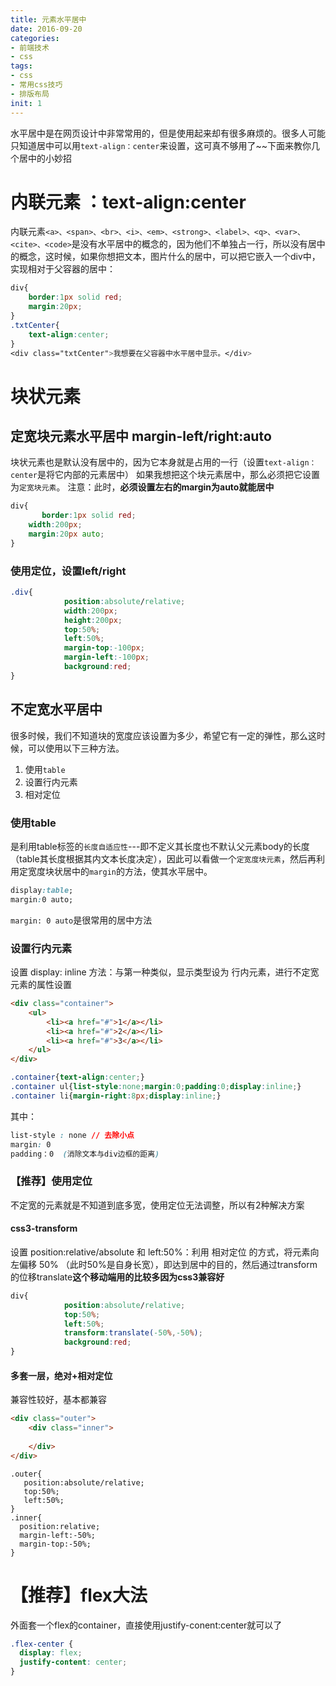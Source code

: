```yaml
---
title: 元素水平居中
date: 2016-09-20
categories: 
- 前端技术
- css
tags: 
- css
- 常用css技巧
- 排版布局
init: 1
---
```

水平居中是在网页设计中非常常用的，但是使用起来却有很多麻烦的。很多人可能只知道居中可以用`text-align：center`来设置，这可真不够用了~~下面来教你几个居中的小妙招

# 内联元素 ：text-align:center
内联元素`<a>、<span>、<br>、<i>、<em>、<strong>、<label>、<q>、<var>、<cite>、<code>`是没有水平居中的概念的，因为他们不单独占一行，所以没有居中的概念，这时候，如果你想把文本，图片什么的居中，可以把它嵌入一个div中，实现相对于父容器的居中：
```css
div{
    border:1px solid red;
    margin:20px;
}
.txtCenter{
	text-align:center;
}
<div class="txtCenter">我想要在父容器中水平居中显示。</div>
```


# 块状元素 
## 定宽块元素水平居中 margin-left/right:auto
块状元素也是默认没有居中的，因为它本身就是占用的一行（设置`text-align：center`是将它内部的元素居中）
如果我想把这个块元素居中，那么必须把它设置为`定宽块元素`。
注意：此时，**必须设置左右的margin为auto就能居中**

```css
div{
       border:1px solid red;
	width:200px;
	margin:20px auto;
}
```


### 使用定位，设置left/right
```css
.div{
            position:absolute/relative;
            width:200px;
            height:200px;
            top:50%;
            left:50%;
            margin-top:-100px;
            margin-left:-100px;
            background:red; 
}
```
## 不定宽水平居中
很多时候，我们不知道块的宽度应该设置为多少，希望它有一定的弹性，那么这时候，可以使用以下三种方法。
1. 使用`table`
2. 设置行内元素
3. 相对定位

### 使用table
是利用table标签的`长度自适应性`---即不定义其长度也不默认父元素body的长度（table其长度根据其内文本长度决定），因此可以看做一个`定宽度块元素`，然后再利用定宽度块状居中的`margin`的方法，使其水平居中。
```css
display:table; 
margin:0 auto;   
```
`margin: 0 auto`是很常用的居中方法

### 设置行内元素
设置 display: inline 方法：与第一种类似，显示类型设为 行内元素，进行不定宽元素的属性设置
```html
<div class="container">
    <ul>
    	<li><a href="#">1</a></li>
        <li><a href="#">2</a></li>
        <li><a href="#">3</a></li>
    </ul>
</div>
```
```css
.container{text-align:center;}
.container ul{list-style:none;margin:0;padding:0;display:inline;}
.container li{margin-right:8px;display:inline;}
```


其中：
```css
list-style : none // 去除小点
margin: 0 
padding：0  (消除文本与div边框的距离)
```



### 【推荐】使用定位 
不定宽的元素就是不知道到底多宽，使用定位无法调整，所以有2种解决方案
#### css3-transform
设置 position:relative/absolute 和 left:50%：利用 相对定位 的方式，将元素向左偏移 50% （此时50%是自身长宽），即达到居中的目的，然后通过transform的位移translate**这个移动端用的比较多因为css3兼容好**
```css
div{
            position:absolute/relative;
            top:50%;
            left:50%;
            transform:translate(-50%,-50%);
            background:red; 
}
```
#### 多套一层，绝对+相对定位
兼容性较好，基本都兼容
```html
<div class="outer">
    <div class="inner">
         
    </div>
</div>
```
```css3
.outer{
   position:absolute/relative;
   top:50%;
   left:50%;
}
.inner{
  position:relative;
  margin-left:-50%;
  margin-top:-50%;
}
```


# 【推荐】flex大法
外面套一个flex的container，直接使用justify-conent:center就可以了
```css
.flex-center {
  display: flex;
  justify-content: center;
}
```
